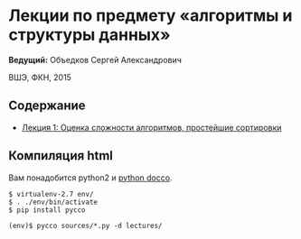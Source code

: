 # Лекции по предмету «алгоритмы и структуры данных»

 __Ведущий:__ Объедков Сергей Александрович

ВШЭ, ФКН, 2015


## Содержание

 *  [Лекция 1: Оценка сложности алгоритмов, простейшие сортировки](http://amatanhead.github.io/AnDS-lections/lectures/lecture1.html)


## Компиляция html

Вам понадобится python2 и [python docco](https://github.com/fitzgen/pycco).

    $ virtualenv-2.7 env/
    $ . ./env/bin/activate
    $ pip install pycco

    (env)$ pycco sources/*.py -d lectures/

